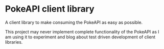 # PokeAPI client library

A client library to make consuming the PokeAPI as easy as possible.

This project may never implement complete functionality of the PokeAPI as I am using it to experiment and blog about
test driven development of client libraries.
